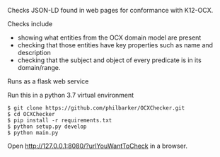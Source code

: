 Checks JSON-LD found in web pages for conformance with K12-OCX.

Checks include
- showing what entities from the OCX domain model are present
- checking that those entities have key properties such as name and description
- checking that the subject and object of every predicate is in its domain/range.

Runs as a flask web service

Run this in a python 3.7 virtual environment
```
$ git clone https://github.com/philbarker/OCXChecker.git
$ cd OCXChecker
$ pip install -r requirements.txt
$ python setup.py develop 
$ python main.py
```
Open http://127.0.0.1:8080/?urlYouWantToCheck in a browser.
